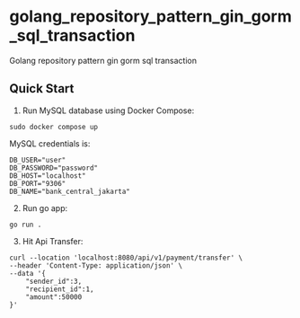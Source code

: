 # golang_repository_pattern_gin_gorm_sql_transaction
Golang repository pattern gin gorm sql transaction

## Quick Start

1. Run MySQL database using Docker Compose:

```shell
sudo docker compose up
```

MySQL credentials is:

```
DB_USER="user"
DB_PASSWORD="password"
DB_HOST="localhost"
DB_PORT="9306"
DB_NAME="bank_central_jakarta"
```

2. Run go app:

```shell
go run .
```

3. Hit Api Transfer:

```shell
curl --location 'localhost:8080/api/v1/payment/transfer' \
--header 'Content-Type: application/json' \
--data '{
    "sender_id":3,
    "recipient_id":1,
    "amount":50000
}'
```